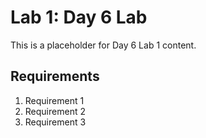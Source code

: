 # Lab 1: Day 6 Lab

This is a placeholder for Day 6 Lab 1 content.

## Requirements

1. Requirement 1
2. Requirement 2
3. Requirement 3